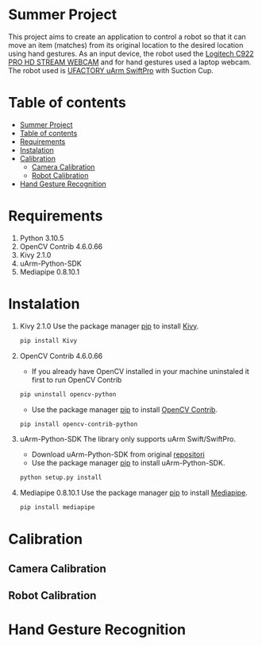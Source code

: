 Summer Project
=================
This project aims to create an application to control a robot so that it can move an item (matches) from its original location to the desired location using hand gestures. As an input device, the robot used the [Logitech C922 PRO HD STREAM WEBCAM](https://choosealicense.com/licenses/mit/) and for hand gestures used a laptop webcam. The robot used is [UFACTORY uArm SwiftPro](https://www.ufactory.cc/product-page/ufactory-uarm-test-kit) with Suction Cup.

Table of contents
=================
- [Summer Project](#summer-project)
- [Table of contents](#table-of-contents-1)
- [Requirements](#requirements)
- [Instalation](#instalation)
- [Calibration](#calibration)
  - [Camera Calibration](#camera-calibration)
  - [Robot Calibration](#robot-calibration)
- [Hand Gesture Recognition](#hand-gesture-recognition)

Requirements
=================
1. Python 3.10.5
2. OpenCV Contrib 4.6.0.66
2. Kivy 2.1.0
3. uArm-Python-SDK
4. Mediapipe 0.8.10.1

Instalation
=================
1. Kivy 2.1.0
	Use the package manager [pip](https://pip.pypa.io/en/stable/) to install [Kivy](https://kivy.org/).

	```bash
	pip install Kivy
	```
2. OpenCV Contrib 4.6.0.66
	- If you already have OpenCV installed in your machine uninstaled it first to run OpenCV Contrib

	```bash
	pip uninstall opencv-python
	```

	- Use the package manager [pip](https://pip.pypa.io/en/stable/) to install [OpenCV Contrib](https://docs.opencv.org/4.x/d6/d00/tutorial_py_root.html).
    
	```bash
	pip install opencv-contrib-python
	```

3. uArm-Python-SDK
	The library only supports uArm Swift/SwiftPro.
	- Download uArm-Python-SDK from original [repositori](https://github.com/uArm-Developer/uArm-Python-SDK/tree/2.0)
	- Use the package manager [pip](https://pip.pypa.io/en/stable/) to install uArm-Python-SDK.

	```bash
	python setup.py install
	```
4. Mediapipe 0.8.10.1
	Use the package manager [pip](https://pip.pypa.io/en/stable/) to install [Mediapipe](https://google.github.io/mediapipe/getting_started/python).
	
	```bash
	pip install mediapipe
	```
Calibration
=================

Camera Calibration
-----------------

Robot Calibration
-----------------

Hand Gesture Recognition
=================
